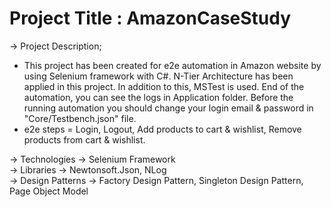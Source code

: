 # Project Title : AmazonCaseStudy

-> Project Description;
   * This project has been created for e2e automation in Amazon website by using Selenium framework with C#. N-Tier Architecture has been applied in this project. In addition to this, MSTest is used. End of the automation, you can see the logs in Application folder. Before the running automation you should change your login email & password in "Core/Testbench.json" file.
   * e2e steps = Login, Logout, Add products to cart & wishlist, Remove products from cart & wishlist.

-> Technologies -> Selenium Framework \
-> Libraries -> Newtonsoft.Json, NLog \
-> Design Patterns -> Factory Design Pattern, Singleton Design Pattern, Page Object Model